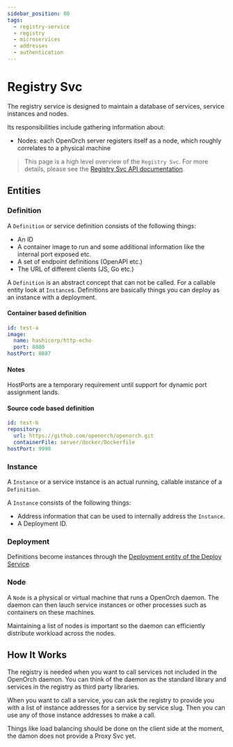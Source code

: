 ```yaml
---
sidebar_position: 80
tags:
  - registry-service
  - registry
  - microservices
  - addresses
  - authentication
---
```


# Registry Svc

The registry service is designed to maintain a database of services, service instances and nodes.

Its responsibilities include gathering information about:

- Nodes: each OpenOrch server registers itself as a node, which roughly correlates to a physical machine

> This page is a high level overview of the `Registry Svc`. For more details, please see the [Registry Svc API documentation](/docs/openorch/register-instance).

## Entities

### Definition

A `Definition` or service definition consists of the following things:

- An ID
- A container image to run and some additional information like the internal port exposed etc.
- A set of endpoint definitions (OpenAPI etc.)
- The URL of different clients (JS, Go etc.)

A `Definition` is an abstract concept that can not be called. For a callable entity look at `Instance`s. Definitions are basically things you can deploy as an instance with a deployment.

#### Container based definition

```yaml
id: test-a
image:
  name: hashicorp/http-echo
  port: 8080
hostPort: 8887
```

#### Notes

HostPorts are a temporary requirement until support for dynamic port assignment lands.

#### Source code based definition

```yaml
id: test-b
repository:
  url: https://github.com/openorch/openorch.git
  containerFile: server/docker/Dockerfile
hostPort: 9998
```

### Instance

A `Instance` or a service instance is an actual running, callable instance of a `Definition`.

A `Instance` consists of the following things:

- Address information that can be used to internally address the `Instance`.
- A Deployment ID.

### Deployment

Definitions become instances through the [Deployment entity of the Deploy Service](/docs/built-in-services/deploy-svc).

### Node

A `Node` is a physical or virtual machine that runs a OpenOrch daemon. The daemon can then lauch service instances or other processes such as containers on these machines.

Maintaining a list of nodes is important so the daemon can efficiently distribute workload across the nodes.

## How It Works

The registry is needed when you want to call services not included in the OpenOrch daemon. You can think of the daemon as the standard library and services in the registry as third party libraries.

When you want to call a service, you can ask the registry to provide you with a list of instance addresses for a service by service slug. Then you can use any of those instance addresses to make a call.

Things like load balancing should be done on the client side at the moment, the damon does not provide a Proxy Svc yet.
